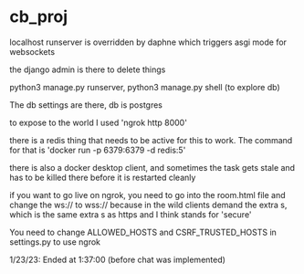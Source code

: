 # cb_proj

localhost runserver is overridden by daphne which triggers asgi mode for websockets

the django admin is there to delete things

python3 manage.py runserver, python3 manage.py shell (to explore db) 

The db settings are there, db is postgres 

to expose to the world I used 'ngrok http 8000'

there is a redis thing that needs to be active for this to work. The command for that is 'docker run -p 6379:6379 -d redis:5'

there is also a docker desktop client, and sometimes the task gets stale and has to be killed there before it is restarted cleanly 



if you want to go live on ngrok, you need to go into the room.html file and change the ws:// to wss:// because in the wild clients demand the extra s, which is the same extra s as https and I think stands for 'secure' 

You need to change ALLOWED_HOSTS and CSRF_TRUSTED_HOSTS in settings.py to use ngrok

1/23/23:
Ended at 1:37:00 (before chat was implemented)
